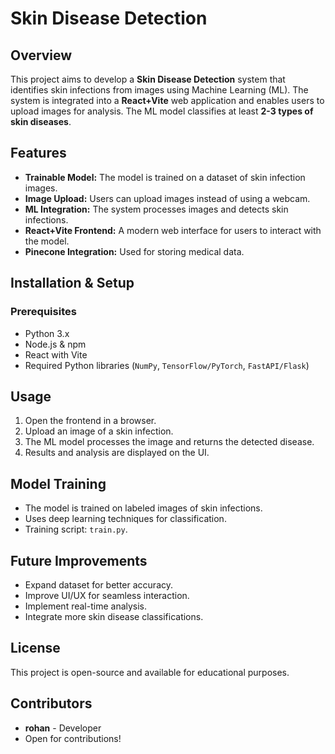 # Skin Disease Detection

## Overview
This project aims to develop a **Skin Disease Detection** system that identifies skin infections from images using Machine Learning (ML). The system is integrated into a **React+Vite** web application and enables users to upload images for analysis. The ML model classifies at least **2-3 types of skin diseases**.

## Features
- **Trainable Model:** The model is trained on a dataset of skin infection images.
- **Image Upload:** Users can upload images instead of using a webcam.
- **ML Integration:** The system processes images and detects skin infections.
- **React+Vite Frontend:** A modern web interface for users to interact with the model.
- **Pinecone Integration:** Used for storing medical data.



## Installation & Setup
### Prerequisites
- Python 3.x
- Node.js & npm
- React with Vite
- Required Python libraries (`NumPy`, `TensorFlow/PyTorch`, `FastAPI/Flask`)


## Usage
1. Open the frontend in a browser.
2. Upload an image of a skin infection.
3. The ML model processes the image and returns the detected disease.
4. Results and analysis are displayed on the UI.

## Model Training
- The model is trained on labeled images of skin infections.
- Uses deep learning techniques for classification.
- Training script: `train.py`.

## Future Improvements
- Expand dataset for better accuracy.
- Improve UI/UX for seamless interaction.
- Implement real-time analysis.
- Integrate more skin disease classifications.

## License
This project is open-source and available for educational purposes.

## Contributors
- **rohan** - Developer
- Open for contributions!

